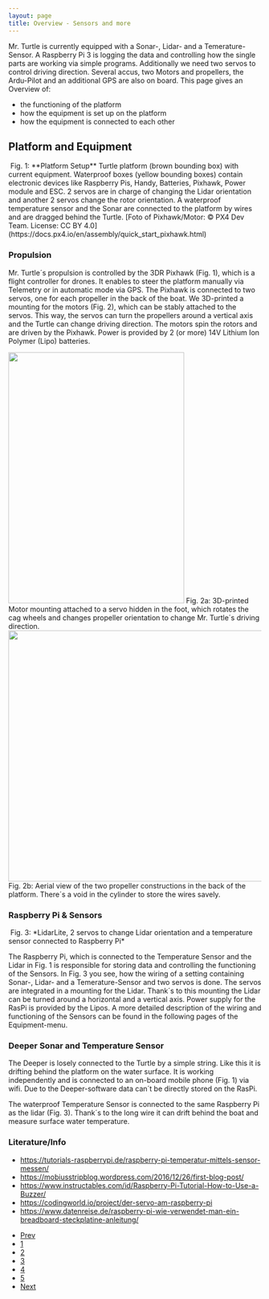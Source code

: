 ```yaml
---
layout: page
title: Overview - Sensors and more
---
```


<p> Mr. Turtle is currently equipped with a Sonar-, Lidar- and a Temerature-Sensor. A Raspberry Pi 3 is logging the data and controlling how the single parts are working via simple programs. Additionally we need two servos to control driving direction. Several accus, two Motors and propellers, the Ardu-Pilot and an additional GPS are also on board. This page gives an Overview of: </p>

<ul>
    <li>the functioning of the platform</li>
    <li>how the equipment is set up on the platform</li>
    <li>how the equipment is connected to each other</li>
</ul>

<h2>Platform and Equipment</h2>

<span class="image fit">
      <img src="{{ 'assets/images/Platform_setup.JPG ' | absolute_url }}" alt=""/>
      Fig. 1: **Platform Setup**
      Turtle platform (brown bounding box) with current equipment. Waterproof boxes (yellow bounding boxes) contain electronic devices like Raspberry Pis, Handy, Batteries, Pixhawk, Power module and ESC. 2 servos are in charge of changing the Lidar orientation and another 2 servos change the rotor orientation. A waterproof temperature sensor and the Sonar are connected to the platform by wires and are dragged behind the Turtle.  [Foto of Pixhawk/Motor: © PX4 Dev Team. License: CC BY 4.0](https://docs.px4.io/en/assembly/quick_start_pixhawk.html)
</span>

<h3>Propulsion</h3>

<div class="box alt">
    <div class="row 50% uniform">
            <p> Mr. Turtle´s propulsion is controlled by the 3DR Pixhawk (Fig. 1), which is a flight controller for drones. It enables to steer the platform manually via Telemetry or in automatic mode via GPS. The Pixhawk is connected to two servos, one for each propeller in the back of the boat. We 3D-printed a mounting for the motors (Fig. 2), which can be stably attached to the servos. This way, the servos can turn the propellers around a vertical axis and the Turtle can change driving direction. The motors spin the rotors and are driven by the Pixhawk. Power is provided by 2 (or more) 14V Lithium Ion Polymer (Lipo) batteries.</p>
            <div class="4u"><span class="image fit">
                <img style="width: 350px; height: 500px; top: 6px; left: 4px;" src="{{ 'assets/images/RotorConstruction1.JPG ' | absolute_url }}" alt=""/>
                Fig. 2a: 3D-printed Motor mounting attached to a servo hidden in the foot, which rotates the cag wheels and changes propeller orientation to change Mr. Turtle´s driving direction.
            </span>
        </div>
        <div class="4u"><span class="image fit">
           <img style="width: 740px; height: 500px; top: 6px; left: 4px;" src="{{ 'assets/images/RotorAerial2.JPG ' | absolute_url }}" alt=""/>
            Fig. 2b: Aerial view of the two propeller constructions in the back of the platform. There´s a void in the cylinder to store the wires savely.
        </span></div>
    </div>
</div>

<h3>Raspberry Pi & Sensors</h3>

<span class="image right">
      <img src="{{ 'assets/images/Sensors_boat_jo.png ' | absolute_url }}" alt=""/>
      Fig. 3: *LidarLite, 2 servos to change Lidar orientation and a temperature sensor connected to Raspberry Pi*
</span>

<p> The Raspberry Pi, which is connected to the Temperature Sensor and the Lidar in Fig. 1 is responsible for storing data and controlling the functioning of the Sensors. In Fig. 3 you see, how the wiring of a setting containing Sonar-, Lidar- and a Temerature-Sensor and two servos is done. The servos are integrated in a mounting for the Lidar. Thank´s to this mounting the Lidar can be turned around a horizontal and a vertical axis. Power supply for the RasPi is provided by the Lipos. A more detailed description of the wiring and functioning of the Sensors can be found in the following pages of the Equipment-menu.</p>

<h3>Deeper Sonar and Temperature Sensor</h3>

<p> The Deeper is losely connected to the Turtle by a simple string. Like this it is drifting behind the platform on the water surface. It is working independently and is connected to an on-board mobile phone (Fig. 1) via wifi. Due to the Deeper-software data can´t be directly stored on the RasPi.</p>
<p>The waterproof Temperature Sensor is connected to the same Raspberry Pi as the lidar (Fig. 3). Thank´s to the long wire it can drift behind the boat and measure surface water temperature.</p>

<h3> Literature/Info</h3>

<ul>
    <li><a href="https://tutorials-raspberrypi.de/raspberry-pi-temperatur-mittels-sensor-messen/">https://tutorials-raspberrypi.de/raspberry-pi-temperatur-mittels-sensor-messen/</a></li>
    <li><a href="https://mobiusstripblog.wordpress.com/2016/12/26/first-blog-post/ ">https://mobiusstripblog.wordpress.com/2016/12/26/first-blog-post/ </a></li>
    <li><a href="https://www.instructables.com/id/Raspberry-Pi-Tutorial-How-to-Use-a-Buzzer/">https://www.instructables.com/id/Raspberry-Pi-Tutorial-How-to-Use-a-Buzzer/</a></li>
    <li><a href="https://codingworld.io/project/der-servo-am-raspberry-pi">https://codingworld.io/project/der-servo-am-raspberry-pi</a></li>
    <li><a href="https://www.datenreise.de/raspberry-pi-wie-verwendet-man-ein-breadboard-steckplatine-anleitung/">https://www.datenreise.de/raspberry-pi-wie-verwendet-man-ein-breadboard-steckplatine-anleitung/</a></li>
</ul>

<ul class="pagination">
        <li><a href="{{ 'temperature.html' | absolute_url }}" class="button">Prev</a></li>
        <li><a href="{{ 'Overview.html' | absolute_url }}" class="page active">1</a></li>
        <li><a href="{{ 'sonarsensor.html' | absolute_url }}" class="page">2</a></li>
        <li><a href="{{ 'lidar.html' | absolute_url }}" class="page">3</a></li>
        <li><a href="{{ 'cam_engl.html' | absolute_url }}" class="page">4</a></li>
        <li><a href="{{ 'temperature.html' | absolute_url }}" class="page">5</a></li>
        <li><a href="{{ 'sonarsensor.html' | absolute_url }}" class="button">Next</a></li>
</ul>